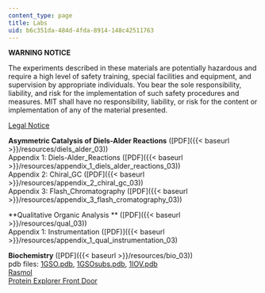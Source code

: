 ```yaml
---
content_type: page
title: Labs
uid: b6c351da-484d-4fda-8914-148c42511763
---
```


**WARNING NOTICE**

The experiments described in these materials are potentially hazardous and require a high level of safety training, special facilities and equipment, and supervision by appropriate individuals. You bear the sole responsibility, liability, and risk for the implementation of such safety procedures and measures. MIT shall have no responsibility, liability, or risk for the content or implementation of any of the material presented.  
  
[Legal Notice](/terms/)

**Asymmetric Catalysis of Diels-Alder Reactions** ([PDF]({{< baseurl >}}/resources/diels_alder_03))  
Appendix 1: Diels-Alder\_Reactions ([PDF]({{< baseurl >}}/resources/appendix_1_diels_alder_reactions_03))  
Appendix 2: Chiral\_GC ([PDF]({{< baseurl >}}/resources/appendix_2_chiral_gc_03))  
Appendix 3: Flash\_Chromatography ([PDF]({{< baseurl >}}/resources/appendix_3_flash_cromatography_03))

**Qualitative Organic Analysis ** ([PDF]({{< baseurl >}}/resources/qual_03))  
Appendix 1: Instrumentation ([PDF)]({{< baseurl >}}/resources/appendix_1_qual_instrumentation_03)

**Biochemistry** ([PDF]({{< baseurl >}}/resources/bio_03))  
pdb files: [1GSO.pdb](/courses/chemistry/5-32-intermediate-chemical-experimentation-spring-2003/labs/1gso.pdb), [1GSOsubs.pdb](/courses/chemistry/5-32-intermediate-chemical-experimentation-spring-2003/labs/1gsosubs.pdb), [1IOV.pdb](/courses/chemistry/5-32-intermediate-chemical-experimentation-spring-2003/labs/1IOV.pdb)  
[Rasmol](http://www.umass.edu/microbio/rasmol/)  
[Protein Explorer Front Door](http://www.umass.edu/molvis/pipe/protexpl/frntdoor.htm)